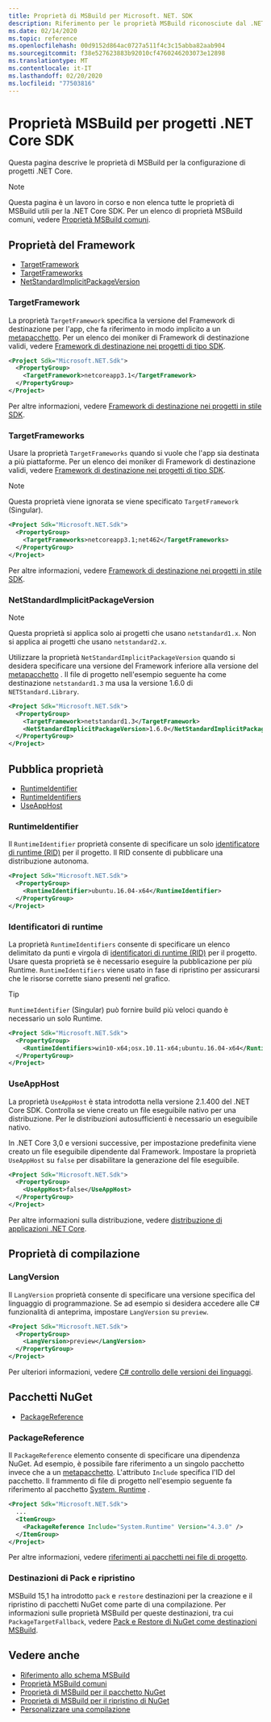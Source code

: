 ```yaml
---
title: Proprietà di MSBuild per Microsoft. NET. SDK
description: Riferimento per le proprietà MSBuild riconosciute dal .NET Core SDK.
ms.date: 02/14/2020
ms.topic: reference
ms.openlocfilehash: 00d9152d864ac0727a511f4c3c15abba82aab904
ms.sourcegitcommit: f38e527623883b92010cf4760246203073e12898
ms.translationtype: MT
ms.contentlocale: it-IT
ms.lasthandoff: 02/20/2020
ms.locfileid: "77503816"
---
```

# <a name="msbuild-properties-for-net-core-sdk-projects"></a>Proprietà MSBuild per progetti .NET Core SDK

Questa pagina descrive le proprietà di MSBuild per la configurazione di progetti .NET Core.

> [!NOTE]
> Questa pagina è un lavoro in corso e non elenca tutte le proprietà di MSBuild utili per la .NET Core SDK. Per un elenco di proprietà MSBuild comuni, vedere [Proprietà MSBuild comuni](/visualstudio/msbuild/common-msbuild-project-properties).

## <a name="framework-properties"></a>Proprietà del Framework

- [TargetFramework](#targetframework)
- [TargetFrameworks](#targetframeworks)
- [NetStandardImplicitPackageVersion](#netstandardimplicitpackageversion)

### <a name="targetframework"></a>TargetFramework

La proprietà `TargetFramework` specifica la versione del Framework di destinazione per l'app, che fa riferimento in modo implicito a un [metapacchetto](../packages.md#metapackages). Per un elenco dei moniker di Framework di destinazione validi, vedere [Framework di destinazione nei progetti di tipo SDK](../../standard/frameworks.md#supported-target-framework-versions).

```xml
<Project Sdk="Microsoft.NET.Sdk">
  <PropertyGroup>
    <TargetFramework>netcoreapp3.1</TargetFramework>
  </PropertyGroup>
</Project>
```

Per altre informazioni, vedere [Framework di destinazione nei progetti in stile SDK](../../standard/frameworks.md).

### <a name="targetframeworks"></a>TargetFrameworks

Usare la proprietà `TargetFrameworks` quando si vuole che l'app sia destinata a più piattaforme. Per un elenco dei moniker di Framework di destinazione validi, vedere [Framework di destinazione nei progetti di tipo SDK](../../standard/frameworks.md#supported-target-framework-versions).

> [!NOTE]
> Questa proprietà viene ignorata se viene specificato `TargetFramework` (Singular).

```xml
<Project Sdk="Microsoft.NET.Sdk">
  <PropertyGroup>
    <TargetFrameworks>netcoreapp3.1;net462</TargetFrameworks>
  </PropertyGroup>
</Project>
```

Per altre informazioni, vedere [Framework di destinazione nei progetti in stile SDK](../../standard/frameworks.md).

### <a name="netstandardimplicitpackageversion"></a>NetStandardImplicitPackageVersion

> [!NOTE]
> Questa proprietà si applica solo ai progetti che usano `netstandard1.x`. Non si applica ai progetti che usano `netstandard2.x`.

Utilizzare la proprietà `NetStandardImplicitPackageVersion` quando si desidera specificare una versione del Framework inferiore alla versione del [metapacchetto](../packages.md#metapackages) . Il file di progetto nell'esempio seguente ha come destinazione `netstandard1.3` ma usa la versione 1.6.0 di `NETStandard.Library`.

```xml
<Project Sdk="Microsoft.NET.Sdk">
  <PropertyGroup>
    <TargetFramework>netstandard1.3</TargetFramework>
    <NetStandardImplicitPackageVersion>1.6.0</NetStandardImplicitPackageVersion>
  </PropertyGroup>
</Project>
```

## <a name="publish-properties"></a>Pubblica proprietà

- [RuntimeIdentifier](#runtimeidentifier)
- [RuntimeIdentifiers](#runtimeidentifiers)
- [UseAppHost](#useapphost)

### <a name="runtimeidentifier"></a>RuntimeIdentifier

Il `RuntimeIdentifier` proprietà consente di specificare un solo [identificatore di runtime (RID)](../rid-catalog.md) per il progetto. Il RID consente di pubblicare una distribuzione autonoma.

```xml
<Project Sdk="Microsoft.NET.Sdk">
  <PropertyGroup>
    <RuntimeIdentifier>ubuntu.16.04-x64</RuntimeIdentifier>
  </PropertyGroup>
</Project>
```

### <a name="runtimeidentifiers"></a>Identificatori di runtime

La proprietà `RuntimeIdentifiers` consente di specificare un elenco delimitato da punti e virgola di [identificatori di runtime (RID)](../rid-catalog.md) per il progetto. Usare questa proprietà se è necessario eseguire la pubblicazione per più Runtime. `RuntimeIdentifiers` viene usato in fase di ripristino per assicurarsi che le risorse corrette siano presenti nel grafico.

> [!TIP]
> `RuntimeIdentifier` (Singular) può fornire build più veloci quando è necessario un solo Runtime.

```xml
<Project Sdk="Microsoft.NET.Sdk">
  <PropertyGroup>
    <RuntimeIdentifiers>win10-x64;osx.10.11-x64;ubuntu.16.04-x64</RuntimeIdentifiers>
  </PropertyGroup>
</Project>
```

### <a name="useapphost"></a>UseAppHost

La proprietà `UseAppHost` è stata introdotta nella versione 2.1.400 del .NET Core SDK. Controlla se viene creato un file eseguibile nativo per una distribuzione. Per le distribuzioni autosufficienti è necessario un eseguibile nativo.

In .NET Core 3,0 e versioni successive, per impostazione predefinita viene creato un file eseguibile dipendente dal Framework. Impostare la proprietà `UseAppHost` su `false` per disabilitare la generazione del file eseguibile.

```xml
<Project Sdk="Microsoft.NET.Sdk">
  <PropertyGroup>
    <UseAppHost>false</UseAppHost>
  </PropertyGroup>
</Project>
```

Per altre informazioni sulla distribuzione, vedere [distribuzione di applicazioni .NET Core](../deploying/index.md).

## <a name="compile-properties"></a>Proprietà di compilazione

### <a name="langversion"></a>LangVersion

Il `LangVersion` proprietà consente di specificare una versione specifica del linguaggio di programmazione. Se ad esempio si desidera accedere alle C# funzionalità di anteprima, impostare `LangVersion` su `preview`.

```xml
<Project Sdk="Microsoft.NET.Sdk">
  <PropertyGroup>
    <LangVersion>preview</LangVersion>
  </PropertyGroup>
</Project>
```

Per ulteriori informazioni, vedere [ C# controllo delle versioni dei linguaggi](../../csharp/language-reference/configure-language-version.md#override-a-default).

## <a name="nuget-packages"></a>Pacchetti NuGet

- [PackageReference](#packagereference)

### <a name="packagereference"></a>PackageReference

Il `PackageReference` elemento consente di specificare una dipendenza NuGet. Ad esempio, è possibile fare riferimento a un singolo pacchetto invece che a un [metapacchetto](../packages.md#metapackages). L'attributo `Include` specifica l'ID del pacchetto. Il frammento di file di progetto nell'esempio seguente fa riferimento al pacchetto [System. Runtime](https://www.nuget.org/packages/System.Runtime/) .

```xml
<Project Sdk="Microsoft.NET.Sdk">
  ...
  <ItemGroup>
    <PackageReference Include="System.Runtime" Version="4.3.0" />
  </ItemGroup>
</Project>
```

Per altre informazioni, vedere [riferimenti ai pacchetti nei file di progetto](/nuget/consume-packages/package-references-in-project-files).

### <a name="pack-and-restore-targets"></a>Destinazioni di Pack e ripristino

MSBuild 15,1 ha introdotto `pack` e `restore` destinazioni per la creazione e il ripristino di pacchetti NuGet come parte di una compilazione. Per informazioni sulle proprietà MSBuild per queste destinazioni, tra cui `PackageTargetFallback`, vedere [Pack e Restore di NuGet come destinazioni MSBuild](/nuget/reference/msbuild-targets).

## <a name="see-also"></a>Vedere anche

- [Riferimento allo schema MSBuild](/visualstudio/msbuild/msbuild-project-file-schema-reference)
- [Proprietà MSBuild comuni](/visualstudio/msbuild/common-msbuild-project-properties)
- [Proprietà di MSBuild per il pacchetto NuGet](/nuget/reference/msbuild-targets#pack-target)
- [Proprietà di MSBuild per il ripristino di NuGet](/nuget/reference/msbuild-targets#restore-properties)
- [Personalizzare una compilazione](/visualstudio/msbuild/customize-your-build)
